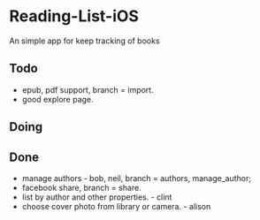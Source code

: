 # Reading-List-iOS
An simple app for keep tracking of books

## Todo

- epub, pdf support, branch = import.
- good explore page.

## Doing


## Done
- manage authors - bob, neil, branch = authors, manage_author;
- facebook share, branch = share.
- list by author and other properties. - clint
- choose cover photo from library or camera. - alison
